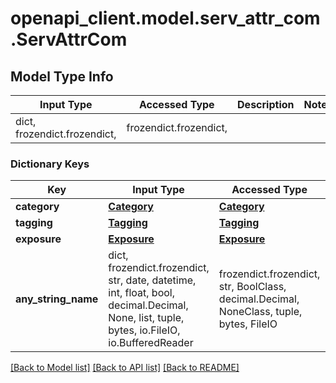 # openapi_client.model.serv_attr_com.ServAttrCom

## Model Type Info
Input Type | Accessed Type | Description | Notes
------------ | ------------- | ------------- | -------------
dict, frozendict.frozendict,  | frozendict.frozendict,  |  | 

### Dictionary Keys
Key | Input Type | Accessed Type | Description | Notes
------------ | ------------- | ------------- | ------------- | -------------
**category** | [**Category**](Category.md) | [**Category**](Category.md) |  | [optional] 
**tagging** | [**Tagging**](Tagging.md) | [**Tagging**](Tagging.md) |  | [optional] 
**exposure** | [**Exposure**](Exposure.md) | [**Exposure**](Exposure.md) |  | [optional] 
**any_string_name** | dict, frozendict.frozendict, str, date, datetime, int, float, bool, decimal.Decimal, None, list, tuple, bytes, io.FileIO, io.BufferedReader | frozendict.frozendict, str, BoolClass, decimal.Decimal, NoneClass, tuple, bytes, FileIO | any string name can be used but the value must be the correct type | [optional]

[[Back to Model list]](../../README.md#documentation-for-models) [[Back to API list]](../../README.md#documentation-for-api-endpoints) [[Back to README]](../../README.md)

